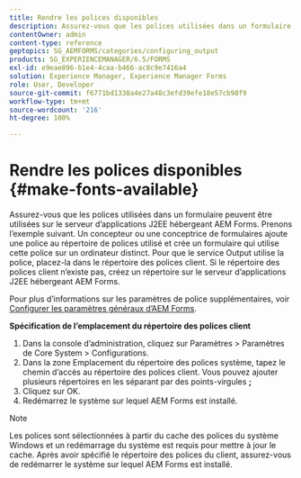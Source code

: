 ```yaml
---
title: Rendre les polices disponibles
description: Assurez-vous que les polices utilisées dans un formulaire peuvent être utilisées sur le serveur d’applications J2EE hébergeant AEM Forms.
contentOwner: admin
content-type: reference
geptopics: SG_AEMFORMS/categories/configuring_output
products: SG_EXPERIENCEMANAGER/6.5/FORMS
exl-id: e9eae896-b1e4-4caa-b466-ac8c9e7416a4
solution: Experience Manager, Experience Manager Forms
role: User, Developer
source-git-commit: f6771bd1338a4e27a48c3efd39efe18e57cb98f9
workflow-type: tm+mt
source-wordcount: '216'
ht-degree: 100%

---
```


# Rendre les polices disponibles {#make-fonts-available}

Assurez-vous que les polices utilisées dans un formulaire peuvent être utilisées sur le serveur d’applications J2EE hébergeant AEM Forms. Prenons l’exemple suivant. Un concepteur ou une conceptrice de formulaires ajoute une police au répertoire de polices utilisé et crée un formulaire qui utilise cette police sur un ordinateur distinct. Pour que le service Output utilise la police, placez-la dans le répertoire des polices client. Si le répertoire des polices client n’existe pas, créez un répertoire sur le serveur d’applications J2EE hébergeant AEM Forms.

Pour plus d’informations sur les paramètres de police supplémentaires, voir [Configurer les paramètres généraux d’AEM Forms](/help/forms/using/admin-help/configure-general-aem-forms-settings.md#configure-general-aem-forms-settings).

**Spécification de l’emplacement du répertoire des polices client**

1. Dans la console d’administration, cliquez sur Paramètres > Paramètres de Core System > Configurations.
1. Dans la zone Emplacement du répertoire des polices système, tapez le chemin d’accès au répertoire des polices client. Vous pouvez ajouter plusieurs répertoires en les séparant par des points-virgules **;**
1. Cliquez sur OK.
1. Redémarrez le système sur lequel AEM Forms est installé.

>[!NOTE]
>
>Les polices sont sélectionnées à partir du cache des polices du système Windows et un redémarrage du système est requis pour mettre à jour le cache. Après avoir spécifié le répertoire des polices du client, assurez-vous de redémarrer le système sur lequel AEM Forms est installé.
